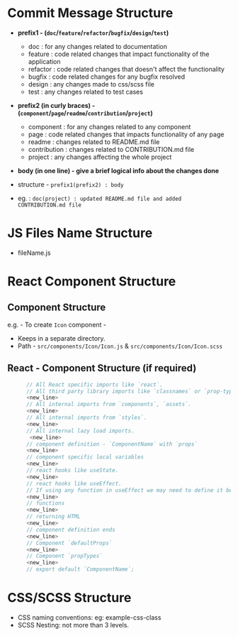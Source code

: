 # Commit Message Structure

- **prefix1 - (`doc`/`feature`/`refactor`/`bugfix`/`design`/`test`)**

  - doc : for any changes related to documentation
  - feature : code related changes that impact functionality of the application
  - refactor : code related changes that doesn't affect the functionality
  - bugfix : code related changes for any bugfix resolved
  - design : any changes made to css/scss file
  - test : any changes related to test cases

- **prefix2 (in curly braces) - (`component`/`page`/`readme`/`contribution`/`project`)**

  - component : for any changes related to any component
  - page : code related changes that impacts functionality of any page
  - readme : changes related to README.md file
  - contribution : changes related to CONTRIBUTION.md file
  - project : any changes affecting the whole project

- **body (in one line) - give a brief logical info about the changes done**

- structure - `prefix1(prefix2) : body`
- eg. : `doc(project) : updated README.md file and added CONTRIBUTION.md file`

# JS Files Name Structure

- fileName.js

# React Component Structure

## Component Structure

e.g. - To create `Icon` component -

- Keeps in a separate directory.
- Path - `src/components/Icon/Icon.js` & `src/components/Icon/Icon.scss`

## React - Component Structure (if required)

```js
      // All React specific imports like `react`.
      // All third party library imports like `classnames` or `prop-types`.
      <new_line>
      // All internal imports from `components`, `assets`.
      <new_line>
      // All internal imports from `styles`.
      <new_line>
      // All internal lazy load imports.
       <new_line>
      // component definition - `ComponentName` with `props`
      <new_line>
      // component specific local variables
      <new_line>
      // react hooks like useState.
      <new_line>
      // react hooks like useEffect.
      // If using any function in useEffect we may need to define it before.
      <new_line>
      // functions
      <new_line>
      // returning HTML
      <new_line>
      // component definition ends
      <new_line>
      // Component `defaultProps`
      <new_line>
      // Component `propTypes`
      <new_line>
      // export default `ComponentName`;
```

# CSS/SCSS Structure

- CSS naming conventions: eg: example-css-class
- SCSS Nesting: not more than 3 levels.
